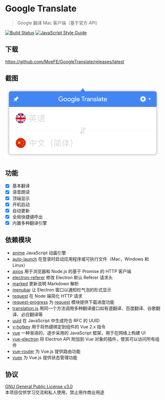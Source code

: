 # Google Translate

> Google 翻译 Mac 客户端（基于官方 API）

[![Build Status](https://travis-ci.org/MoeFE/GoogleTranslate.svg?branch=master)](https://travis-ci.org/MoeFE/GoogleTranslate)
[![JavaScript Style Guide](https://img.shields.io/badge/code_style-standard-brightgreen.svg)](https://standardjs.com)

## 下载
https://github.com/MoeFE/GoogleTranslate/releases/latest

## 截图

![preview](preview.png)

## 功能
- [x] 基本翻译
- [x] 语音朗读
- [x] 顶端显示
- [x] 开机启动
- [x] 自动更新
- [x] 全局快捷键呼出
- [x] 内置多种翻译引擎

## 依赖模块

- [anime](https://github.com/juliangarnier/anime) JavaScript 动画引擎
- [auto-launch](https://github.com/Teamwork/node-auto-launch) 在登录时启动应用程序或可执行文件（Mac，Windows 和 Linux）
- [axios](https://github.com/mzabriskie/axios) 用于浏览器和 Node.js 的基于 Promise 的 HTTP 客户端
- [electron-referer](https://github.com/akameco/electron-referer) 修改 Electron 默认 Referer 请求头
- [marked](https://github.com/chjj/marked) 更新说明 Markdown 解析
- [menubar](https://github.com/maxogden/menubar) 让 Electron 窗口以通知栏气泡的形式显示
- [request](https://github.com/request/request) 在 Node 端简化 HTTP 请求
- [request-progress](https://github.com/IndigoUnited/node-request-progress) 为 [request](https://github.com/request/request) 模块提供下载进度功能
- [translation.js](https://github.com/Selection-Translator/translation.js) 用同一个方法调用多种翻译接口如有道翻译、百度翻译、谷歌翻译、必应翻译等
- [uuid](https://github.com/kelektiv/node-uuid) 在 JavaScript 中生成符合 RFC 的 UUID
- [v-hotkey](https://github.com/Dafrok/v-hotkey) 用于将热键绑定到组件的 Vue 2.x 指令
- [vue](https://github.com/vuejs/vue) 一种渐进的，逐步采用的 JavaScript 框架，用于在网络上构建 UI
- [vue-electron](https://github.com/SimulatedGREG/vue-electron) 将 Electron API 附加到 Vue 对象的插件，使其可以访问所有组件
- [vue-router](https://github.com/vuejs/vue-router) 为 Vue.js 提供路由功能
- [vuex](https://github.com/vuejs/vuex) 为 Vue.js 提供状态管理功能

## 协议

[GNU General Public License v3.0](LICENSE)  
本项目仅供学习交流和私人使用，禁止用作商业用途
